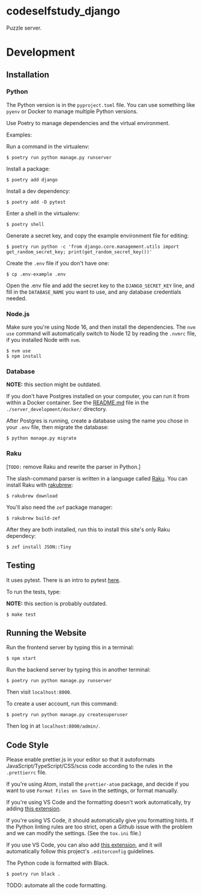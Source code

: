 # codeselfstudy_django

Puzzle server.

# Development

## Installation

### Python

The Python version is in the `pyproject.toml` file. You can use something like `pyenv` or Docker to manage multiple Python versions.

Use Poetry to manage dependencies and the virtual environment.

Examples:

Run a command in the virtualenv:

```text
$ poetry run python manage.py runserver
```

Install a package:

```text
$ poetry add django
```

Install a dev dependency:

```text
$ poetry add -D pytest
```

Enter a shell in the virtualenv:

```text
$ poetry shell
```

Generate a secret key, and copy the example environment file for editing:

```text
$ poetry run python -c 'from django.core.management.utils import get_random_secret_key; print(get_random_secret_key())'
```

Create the `.env` file if you don't have one:

```text
$ cp .env-example .env
```

Open the .env file and add the secret key to the `DJANGO_SECRET_KEY` line, and fill in the `DATABASE_NAME` you want to use, and any database credentials needed.

### Node.js

Make sure you're using Node 16, and then install the dependencies. The `nvm use` command will automatically switch to Node 12 by reading the `.nvmrc` file, if you installed Node with `nvm`.

```text
$ nvm use
$ npm install
```

### Database

**NOTE:** this section might be outdated.

If you don't have Postgres installed on your computer, you can run it from within a Docker container. See the [README.md](./server_development/docker/README.md) file in the `./server_development/docker/` directory.

After Postgres is running, create a database using the name you chose in your `.env` file, then migrate the database:

```text
$ python manage.py migrate
```

### Raku

[`TODO:` remove Raku and rewrite the parser in Python.]

The slash-command parser is written in a language called [Raku](https://raku.guide/#_introduction). You can install Raku with [rakubrew](https://rakubrew.org/):

```
$ rakubrew download
```

You'll also need the `zef` package manager:

```
$ rakubrew build-zef
```

After they are both installed, run this to install this site's only Raku dependecy:

```
$ zef install JSON::Tiny
```

## Testing

It uses pytest. There is an intro to pytest [here](https://djangostars.com/blog/django-pytest-testing/).

To run the tests, type:

**NOTE:** this section is probably outdated.

```text
$ make test
```

## Running the Website

Run the frontend server by typing this in a terminal:

```text
$ npm start
```

Run the backend server by typing this in another terminal:

```text
$ poetry run python manage.py runserver
```

Then visit `localhost:8000`.

To create a user account, run this command:

```text
$ poetry run python manage.py createsuperuser
```

Then log in at `localhost:8000/admin/`.

## Code Style

Please enable prettier.js in your editor so that it autoformats JavaScript/TypeScript/CSS/scss code according to the rules in the `.prettierrc` file.

If you're using Atom, install the `prettier-atom` package, and decide if you want to use `Format Files on Save` in the settings, or format manually.

If you're using VS Code and the formatting doesn't work automatically, try adding [this extension](https://marketplace.visualstudio.com/items?itemName=esbenp.prettier-vscode).

If you're using VS Code, it should automatically give you formatting hints. If the Python linting rules are too strict, open a Github issue with the problem and we can modify the settings. (See the `tox.ini` file.)

If you use VS Code, you can also add [this extension](https://marketplace.visualstudio.com/items?itemName=EditorConfig.EditorConfig), and it will automatically follow this project's `.editorconfig` guidelines.

The Python code is formatted with Black.

```
$ poetry run black .
```

TODO: automate all the code formatting.
